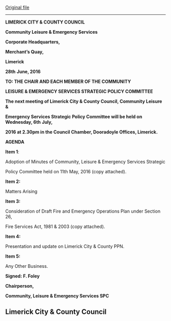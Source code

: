 [Original file](https://www.limerick.ie/sites/default/files/media/documents/2017-06/Agenda%20-%20Community%20Leisure%20%26%20Emergency%20Services%20SPC%20-%206th%20July%202016.pdf)

---
**LIMERICK CITY & COUNTY COUNCIL**

**Community Leisure & Emergency Services**

**Corporate Headquarters,**

**Merchant’s Quay,**

**Limerick**

**28th** **June, 2016**

**TO: THE CHAIR AND EACH MEMBER OF THE COMMUNITY**

**LEISURE & EMERGENCY SERVICES STRATEGIC POLICY COMMITTEE**

**The next meeting of Limerick City & County Council, Community Leisure &**

**Emergency Services Strategic Policy Committee will be held on Wednesday, 6th** **July,**

**2016 at 2.30pm in the Council Chamber, Dooradoyle Offices, Limerick.**

**AGENDA**

**Item 1**:

Adoption of Minutes of Community, Leisure & Emergency Services Strategic

Policy Committee held on 11th May, 2016 (copy attached).

**Item 2:**

Matters Arising

**Item 3:**

Consideration of Draft Fire and Emergency Operations Plan under Section 26,

Fire Services Act, 1981 & 2003 (copy attached).

**Item 4:**

Presentation and update on Limerick City & County PPN.

**Item 5:**

Any Other Business.

**Signed: F. Foley**

**Chairperson,**

**Community, Leisure & Emergency Services SPC**

**Limerick City & County Council**
---
